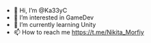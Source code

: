 - 👋 Hi, I’m @Ka33yC
- 👀 I’m interested in GameDev
- 🌱 I’m currently learning Unity
- 📫 How to reach me https://t.me/Nikita_Morfiy

<!---
Ka33yC/Ka33yC is a ✨ special ✨ repository because its `README.md` (this file) appears on your GitHub profile.
You can click the Preview link to take a look at your changes.
--->
